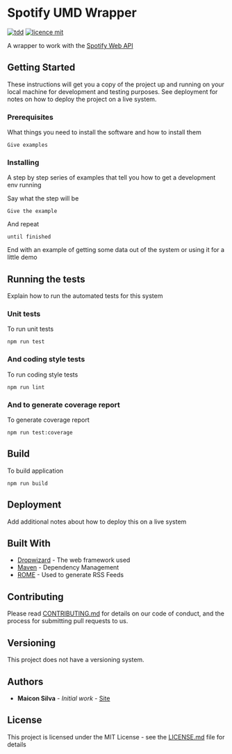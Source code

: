 # Spotify UMD Wrapper

[![tdd](https://img.shields.io/badge/maiconsilva-spotidy--umd--wrapper-blue)](https://maiconsilva.com) [![licence mit](https://img.shields.io/badge/Licence-MIT-green.svg)](https://github.com/maiconrs95/spotify-sdk-wrapper/blob/master/LICENSE.md)

A wrapper to work with the [Spotify Web API](https://developer.spotify.com/documentation/web-api/)

## Getting Started

These instructions will get you a copy of the project up and running on your local machine for development and testing purposes. See deployment for notes on how to deploy the project on a live system.

### Prerequisites

What things you need to install the software and how to install them

```
Give examples
```

### Installing

A step by step series of examples that tell you how to get a development env running

Say what the step will be

```
Give the example
```

And repeat

```
until finished
```

End with an example of getting some data out of the system or using it for a little demo

## Running the tests

Explain how to run the automated tests for this system

### Unit tests

To run unit tests

```
npm run test
```

### And coding style tests

To run coding style tests

```
npm run lint
```

### And to generate coverage report

To generate coverage report

```
npm run test:coverage
```

## Build

To build application

```
npm run build
```

## Deployment

Add additional notes about how to deploy this on a live system

## Built With

* [Dropwizard](http://www.dropwizard.io/1.0.2/docs/) - The web framework used
* [Maven](https://maven.apache.org/) - Dependency Management
* [ROME](https://rometools.github.io/rome/) - Used to generate RSS Feeds

## Contributing

Please read [CONTRIBUTING.md](https://github.com/maiconrs95/spotify-sdk-wrapper/blob/master/CONTRIBUTING.MD) for details on our code of conduct, and the process for submitting pull requests to us.

## Versioning

This project does not have a versioning system.

## Authors

* **Maicon Silva** - *Initial work* - [Site](https://maiconsilva.com)

## License

This project is licensed under the MIT License - see the [LICENSE.md](LICENSE.md) file for details

